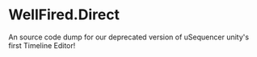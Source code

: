 # WellFired.Direct
An source code dump for our deprecated version of uSequencer unity's first Timeline Editor!
